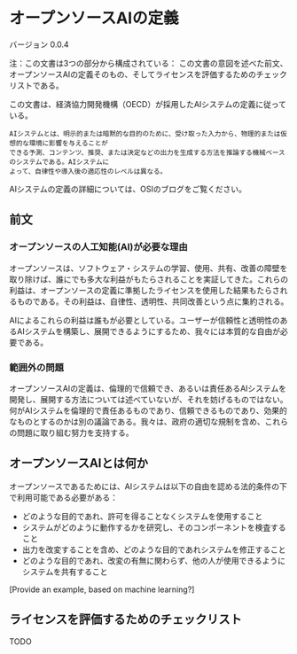 # オープンソースAIの定義
バージョン 0.0.4

注：この文書は3つの部分から構成されている： この文書の意図を述べた前文、オープンソースAIの定義そのもの、そしてライセンスを評価するためのチェックリストである。

この文書は、経済協力開発機構（OECD）が採用したAIシステムの定義に従っている。

    AIシステムとは、明示的または暗黙的な目的のために、受け取った入力から、物理的または仮想的な環境に影響を与えることが
    できる予測、コンテンツ、推奨、または決定などの出力を生成する方法を推論する機械ベースのシステムである。AIシステムに
    よって、自律性や導入後の適応性のレベルは異なる。

AIシステムの定義の詳細については、OSIのブログをご覧ください。


## 前文
### オープンソースの人工知能(AI)が必要な理由

オープンソースは、ソフトウェア・システムの学習、使用、共有、改善の障壁を取り除けば、誰にでも多大な利益がもたらされることを実証してきた。これらの利益は、オープンソースの定義に準拠したライセンスを使用した結果もたらされるものである。その利益は、自律性、透明性、共同改善という点に集約される。

AIによるこれらの利益は誰もが必要としている。ユーザーが信頼性と透明性のあるAIシステムを構築し、展開できるようにするため、我々には本質的な自由が必要である。

### 範囲外の問題

オープンソースAIの定義は、倫理的で信頼でき、あるいは責任あるAIシステムを開発し、展開する方法については述べていないが、それを妨げるものではない。何がAIシステムを倫理的で責任あるものであり、信頼できるものであり、効果的なものとするのかは別の議論である。我々は、政府の適切な規制を含め、これらの問題に取り組む努力を支持する。

## オープンソースAIとは何か

オープンソースであるためには、AIシステムは以下の自由を認める法的条件の下で利用可能である必要がある：

- どのような目的であれ、許可を得ることなくシステムを使用すること
- システムがどのように動作するかを研究し、そのコンポーネントを検査すること
- 出力を改変することを含め、どのような目的であれシステムを修正すること
- どのような目的であれ、改変の有無に関わらず、他の人が使用できるようにシステムを共有すること

[Provide an example, based on machine learning?]

## ライセンスを評価するためのチェックリスト

TODO
